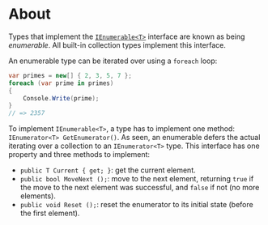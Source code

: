 # About

Types that implement the [`IEnumerable<T>`][IEnumerable] interface are known as being _enumerable_.
All built-in collection types implement this interface.

An enumerable type can be iterated over using a `foreach` loop:

```csharp
var primes = new[] { 2, 3, 5, 7 };
foreach (var prime in primes)
{
    Console.Write(prime);
}
// => 2357
```

To implement `IEnumerable<T>`, a type has to implement one method: `IEnumerator<T> GetEnumerator()`.
As seen, an enumerable defers the actual iterating over a collection to an `IEnumerator<T>` type.
This interface has one property and three methods to implement:

- `public T Current { get; }`: get the current element.
- `public bool MoveNext ();`: move to the next element, returning `true` if the move to the next element was successful, and `false` if not (no more elements).
- `public void Reset ();`: reset the enumerator to its initial state (before the first element).

[IEnumerable]: https://docs.microsoft.com/en-us/dotnet/api/system.collections.generic.ienumerable-1